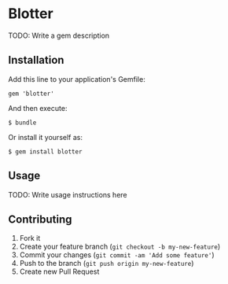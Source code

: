 # Blotter

TODO: Write a gem description

## Installation

Add this line to your application's Gemfile:

    gem 'blotter'

And then execute:

    $ bundle

Or install it yourself as:

    $ gem install blotter

## Usage

TODO: Write usage instructions here

## Contributing

1. Fork it
2. Create your feature branch (`git checkout -b my-new-feature`)
3. Commit your changes (`git commit -am 'Add some feature'`)
4. Push to the branch (`git push origin my-new-feature`)
5. Create new Pull Request
